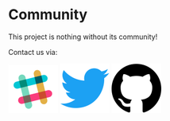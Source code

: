 # Community

This project is nothing without its community!

Contact us via:

[![Slack](../.gitbook/assets/slack.png)](http://slack.btcpayserver.org/) [![Twitter](../.gitbook/assets/twitter.png)](https://twitter.com/BtcpayServer) [![Github](../.gitbook/assets/github.png)](https://github.com/btcpayserver/btcpayserver)

